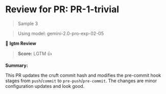 # Review for PR: PR-1-trivial

> Sample 3

> Using model: gemini-2.0-pro-exp-02-05


🦉 **lgtm Review**

> **Score:** LGTM 👍

**Summary:**

This PR updates the cruft commit hash and modifies the pre-commit hook stages from `push`/`commit` to `pre-push`/`pre-commit`. The changes are minor configuration updates and look good.
